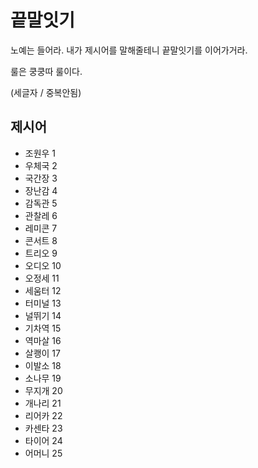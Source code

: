 # 끝말잇기

노예는 들어라. 내가 제시어를 말해줄테니 끝말잇기를 이어가거라.

룰은 쿵쿵따 룰이다.

(세글자 / 중복안됨)



## 제시어

- 조원우 1
- 우체국 2
- 국간장 3
- 장난감 4
- 감독관 5
- 관찰레 6
- 레미콘  7
- 콘서트 8 
- 트리오 9
- 오디오 10
- 오정세 11
- 세움터 12
- 터미널 13
- 널뛰기 14
- 기차역 15
- 역마살 16
- 살쾡이 17
- 이발소 18
- 소나무 19
- 무지개 20
- 개나리 21
- 리어카 22
- 카센타 23
- 타이어 24
- 어머니 25


